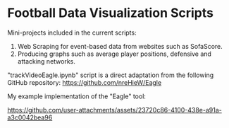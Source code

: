 # Football Data Visualization Scripts
Mini-projects included in the current scripts:
1) Web Scraping for event-based data from websites such as SofaScore.
2) Producing graphs such as average player positions, defensive and attacking networks.

"trackVideoEagle.ipynb" script is a direct adaptation from the following GitHub repository:
https://github.com/nreHieW/Eagle

My example implementation of the "Eagle" tool:

https://github.com/user-attachments/assets/23720c86-4100-438e-a91a-a3c0042bea96

